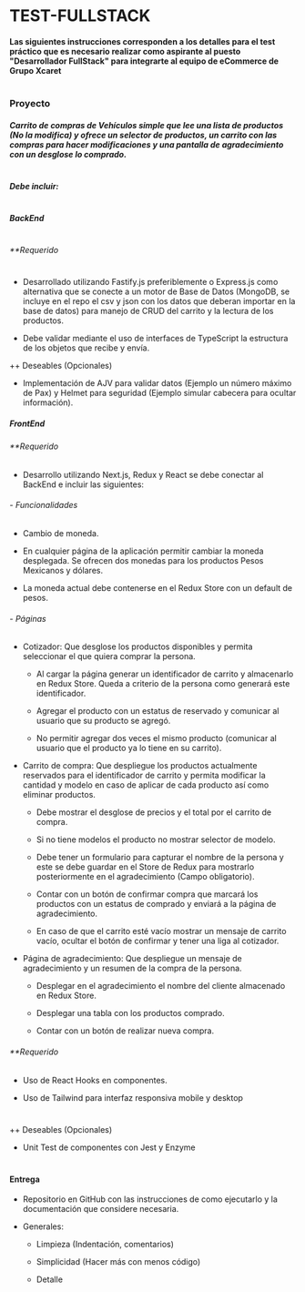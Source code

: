# TEST-FULLSTACK
#### Las siguientes instrucciones corresponden a los detalles para el test práctico que es necesario realizar como aspirante al puesto "Desarrollador FullStack" para integrarte al equipo de eCommerce de Grupo Xcaret

#
#
### Proyecto
##### Carrito de compras de Vehículos simple que lee una lista de productos (No la modifica) y ofrece un selector de productos, un carrito con las compras para hacer modificaciones y una pantalla de agradecimiento con un desglose lo comprado. 
#
##### *Debe incluir:*
#
##### BackEnd 
#
###### ***Requerido*
#
- Desarrollado utilizando Fastify.js preferiblemente o Express.js como alternativa que se conecte a un motor de Base de Datos (MongoDB, se incluye en el repo el csv y json con los datos que deberan importar en la base de datos) para manejo de CRUD del carrito y la lectura de los productos.  

 - Debe validar mediante el uso de interfaces de TypeScript la estructura de los objetos que recibe y envía. 

++ Deseables (Opcionales) 

 - Implementación de AJV para validar datos (Ejemplo un número máximo de Pax) y Helmet para seguridad (Ejemplo simular cabecera para ocultar información). 

##### FrontEnd 

###### ***Requerido*

 - Desarrollo utilizando Next.js, Redux y React se debe conectar al BackEnd e incluir las siguientes:  

###### - Funcionalidades 

-   Cambio de moneda. 

-   En cualquier página de la aplicación permitir cambiar la moneda desplegada. Se ofrecen dos monedas para los productos Pesos Mexicanos y dólares. 

-   La moneda actual debe contenerse en el Redux Store con un default de pesos. 

###### - Páginas 

 - Cotizador: Que desglose los productos disponibles y permita seleccionar el que quiera comprar la persona. 

    - Al cargar la página generar un identificador de carrito y almacenarlo en Redux Store. Queda a criterio de la persona como generará este identificador. 

    - Agregar el producto con un estatus de reservado y comunicar al usuario que su producto se agregó. 

    - No permitir agregar dos veces el mismo producto (comunicar al usuario que el producto ya lo tiene en su carrito). 

- Carrito de compra: Que despliegue los productos actualmente reservados para el identificador de carrito y permita modificar la cantidad y modelo en caso de aplicar de cada producto así como eliminar productos. 

    - Debe mostrar el desglose de precios y el total por el carrito de compra. 

    - Si no tiene modelos el producto no mostrar selector de modelo. 

    - Debe tener un formulario para capturar el nombre de la persona y este se debe guardar en el Store de Redux para mostrarlo posteriormente en el agradecimiento (Campo obligatorio). 

    - Contar con un botón de confirmar compra que marcará los productos con un estatus de comprado y enviará a la página de agradecimiento. 

    - En caso de que el carrito esté vacío mostrar un mensaje de carrito vacío, ocultar el botón de confirmar y tener una liga al cotizador. 

- Página de agradecimiento: Que despliegue un mensaje de agradecimiento y un resumen de la compra de la persona. 

    - Desplegar en el agradecimiento el nombre del cliente almacenado en Redux Store. 

    - Desplegar una tabla con los productos comprado. 

    - Contar con un botón de realizar nueva compra. 

###### ***Requerido* 

- Uso de React Hooks en componentes. 

- Uso de Tailwind para interfaz responsiva mobile y desktop 
#
++ Deseables (Opcionales) 
- Unit Test de componentes con Jest y Enzyme 

#
#
#### Entrega 

- Repositorio en GitHub con las instrucciones de como ejecutarlo y la documentación que considere necesaria. 

- Generales:  

    - Limpieza (Indentación, comentarios) 

    - Simplicidad (Hacer más con menos código) 

    - Detalle 
